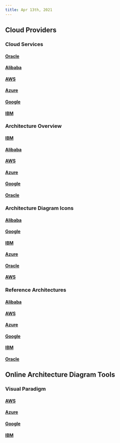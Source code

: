 ```yaml
---
title: Apr 13th, 2021
---
```


## Cloud Providers
### Cloud Services
#### [Oracle](https://www.oracle.com/cloud/#products)
#### [Alibaba](https://www.alibabacloud.com/product)
#### [AWS](https://aws.amazon.com/products/)
#### [Azure](https://azure.microsoft.com/en-us/services/)
#### [Google](https://cloud.google.com/products)
#### [IBM](https://www.ibm.com/cloud/products)
### Architecture Overview
#### [IBM](https://www.ibm.com/garage/method/practices/code/practice_get_started_with_architectures/)
#### [Alibaba](https://www.alibabacloud.com/architecture)
#### [AWS](https://aws.amazon.com/architecture/)
#### [Azure](https://docs.microsoft.com/en-us/azure/architecture/)
#### [Google](https://cloud.google.com/architecture/)
#### [Oracle](https://www.oracle.com/cloud/architecture-center/)
### Architecture Diagram Icons
#### [Alibaba](https://www.alibabacloud.com/help/doc-detail/67830.htm)
#### [Google](https://cloud.google.com/icons)
#### [IBM](https://www.ibm.com/cloud/architecture/architectures/edit/powerpoint)
#### [Azure](https://docs.microsoft.com/en-us/azure/architecture/icons/)
#### [Oracle](https://docs.oracle.com/en-us/iaas/Content/General/Reference/graphicsfordiagrams.htm)
#### [AWS](https://aws.amazon.com/architecture/icons/)
### Reference Architectures
#### [Alibaba](https://www.alibabacloud.com/architecture/ref-architecture/index)
#### [AWS](https://aws.amazon.com/architecture/reference-architecture-diagrams/?whitepapers-main.sort-by=item.additionalFields.sortDate&whitepapers-main.sort-order=desc)
#### [Azure](https://docs.microsoft.com/en-us/azure/architecture/browse/)
#### [Google](https://cloud.google.com/architecture)
#### [IBM](https://www.ibm.com/garage/method/practices/code/practice_get_started_with_architectures/)
#### [Oracle](https://docs.oracle.com/solutions/?type=reference-architectures&page=0&is=true&sort=0)
## Online Architecture Diagram Tools
### Visual Paradigm
#### [AWS](https://online.visual-paradigm.com/diagrams/solutions/free-aws-architecture-diagram-tool/)
#### [Azure](https://online.visual-paradigm.com/diagrams/solutions/free-azure-diagram-tool/)
#### [Google](https://online.visual-paradigm.com/diagrams/solutions/free-google-cloud-diagram-tool/)
#### [IBM](https://online.visual-paradigm.com/diagrams/solutions/free-ibm-cloud-diagram-tool/)
